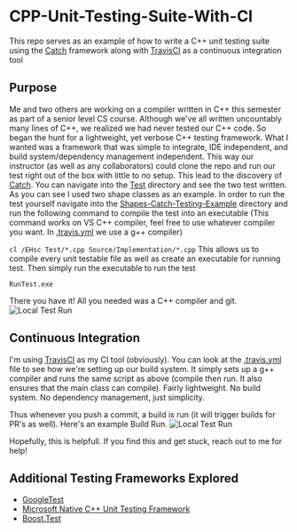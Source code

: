 # CPP-Unit-Testing-Suite-With-CI
This repo serves as an example of how to write a C++ unit testing suite using the [Catch](https://github.com/philsquared/Catch) framework along with [TravisCI](https://travis-ci.org/) as a continuous integration tool

## Purpose
Me and two others are working on a compiler written in C++ this semester as part of a senior level CS course. Although we've all written uncountably many lines of C++, we realized we had never tested our C++ code. So began the hunt for a lightweight, yet verbose C++ testing framework. What I wanted was a framework that was simple to integrate, IDE independent, and build system/dependency management independent. This way our instructor (as well as any collaborators) could clone the repo and run our test right out of the box with little to no setup. This lead to the discovery of [Catch](https://github.com/philsquared/Catch). You can navigate into the [Test](https://github.com/justiceadamsUNI/CPP-Unit-Testing-Suite-With-CI/tree/master/Shapes-Catch-Testing-Example/Test) directory and see the two test written. As you can see I used two shape classes as an example. In order to run the test yourself navigate into the [Shapes-Catch-Testing-Example](https://github.com/justiceadamsUNI/CPP-Unit-Testing-Suite-With-CI/tree/master/Shapes-Catch-Testing-Example) directory and run the following command to compile the test into an executable (This command works on VS C++ compiler, feel free to use whatever compiler you want. In [.travis.yml](https://github.com/justiceadamsUNI/CPP-Unit-Testing-Suite-With-CI/blob/master/.travis.yml) we use a g++ compiler)

`cl /EHsc Test/*.cpp Source/Implementation/*.cpp` This allows us to compile every unit testable file as well as create an executable for running test. Then simply run the executable to run the test

`RunTest.exe`

There you have it! All you needed was a C++ compiler and git.
![Local Test Run](https://i.imgur.com/aqEOAnM.png)

## Continuous Integration
I'm using [TravisCI](https://travis-ci.org/) as my CI tool (obviously). You can look at the [.travis.yml](https://github.com/justiceadamsUNI/CPP-Unit-Testing-Suite-With-CI/blob/master/.travis.yml) file to see how we're setting up our build system. It simply sets up a g++ compiler and runs the same script as above (compile then run. It also ensures that the main class can compile). Fairly lightweight. No build system. No dependency management, just simplicity.

Thus whenever you push a commit, a build is run (it will trigger builds for PR's as well).  Here's an example Build Run.
![Local Test Run](https://i.imgur.com/xQNKlHE.png)


Hopefully, this is helpfull. If you find this and get stuck, reach out to me for help!

## Additional Testing Frameworks Explored
- [GoogleTest](https://github.com/google/googletest)
- [Microsoft Native C++ Unit Testing Framework](https://msdn.microsoft.com/en-us/library/hh598953.aspx)
- [Boost.Test](http://www.boost.org/doc/libs/1_65_1/libs/test/doc/html/index.html)




